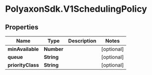 # PolyaxonSdk.V1SchedulingPolicy

## Properties

Name | Type | Description | Notes
------------ | ------------- | ------------- | -------------
**minAvailable** | **Number** |  | [optional] 
**queue** | **String** |  | [optional] 
**priorityClass** | **String** |  | [optional] 


